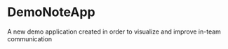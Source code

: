 # DemoNoteApp
A new demo application created in order to visualize and improve in-team communication
